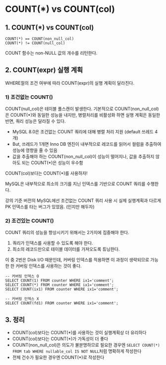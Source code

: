 # COUNT(*) vs COUNT(col)

## 1. COUNT(*) vs COUNT(col)
```text
COUNT(*) == COUNT(non_null_col)
COUNT(*) != COUNT(null_col)
```
COUNT 함수는 non-NULL 값의 개수를 리턴한다.

## 2. COUNT(expr) 실행 계획
WHERE절의 조건 여부에 따라 COUNT(expr)의 실행 계획이 달라진다.

### 1) 조건없는 COUNT()
COUNT(null_col)은 테이블 풀스캔이 발생한다. 기본적으로 COUNT(non_null_col)은 COUNT(*)와 동일한 성능을 내지만, 병렬처리를 비활성화 하면 실행 계획은 동일한 반면, 쿼리 성능은 달라질 수 있다.
- MySQL 8.0은 조건없는 COUNT 쿼리에 대해 병렬 처리 지원 (default 쓰레드 4개)
- But, 쓰레드가 1개면 Inno DB 엔진이 내부적으로 레코드를 읽어서 컬럼을 추출하여 성능에 영향을 줄 수 있음
- 값을 추출해야 하는 COUNT(non_null_col)이 성능이 떨어지나, 값을 추출하지 않아도 되는 COUNT(*)은 성능이 우수함

COUNT(col)보다는 COUNT(*)를 사용하자!

MySQL은 내부적으로 최소의 크기를 지닌 인덱스를 기반으로 COUNT 쿼리를 수행한다.

강의 기준 버전의 MySQL에선 조건없는 COUNT 쿼리 사용 시 실제 실행계획과 다르게 PK 인덱스를 타는 버그가 있었음. (인지만 해두자)

### 2) 조건있는 COUNT()

COUNT 쿼리의 성능을 향상시키기 위해서는 2가지에 집중해야 한다.
1) 쿼리가 인덱스를 사용할 수 있도록 해야 한다.
2) 최소의 레코드만으로 테이블 데이터를 가져오도록 튜닝한다.

이 중 2번은 Disk I/O 때문인데, 커버링 인덱스를 적용하면 이 과정이 생략되므로 가능한 한 커버링 인덱스를 사용하는 것이 좋다.

```mysql
-- 커버링 인덱스 O
SELECT COUNT(1) FROM counter WHERE ix1='comment';
SELECT COUNT(*) FROM counter WHERE ix1='comment';
SELECT COUNT(ix1) FROM counter WHERE ix1='comment';

-- 커버링 인덱스 X
SELECT COUNT(fd1) FROM counter WHERE ix1='comment';
```


## 3. 정리
- COUNT(col)보다는 COUNT(*)를 사용하는 것이 실행계획상 더 유리하다
- COUNT(col)보다는 COUNT(*)가 가독성이 더 좋다
- COUNT(non_null_col)은 의도가 불분명하므로 필요한 경우엔 `SELECT COUNT(*) FROM tab WHERE nullable_col IS NOT NULL`처럼 명확하게 작성한다
- 전체 건수가 필요한 경우엔 COUNT(*)로 작성한다 

